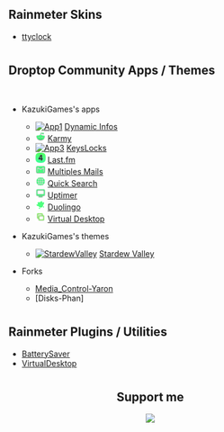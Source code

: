 <h2 align="left">Rainmeter Skins</h2>

  - [ttyclock](https://github.com/KazukiGames/ttyclock-for-rainmeter/blob/main/README.md)

<h1></h1>

<h2 align="left">Droptop Community Apps / Themes</h2>

<br>

- KazukiGames's apps
  - <a href="#"><img src="https://raw.githubusercontent.com/KazukiGames82/Dynamic_Infos-KazukiGames82/main/Images/Logo.png" alt="App1" width="18"></a> [Dynamic Infos](https://github.com/KazukiGames82/Dynamic_Infos-KazukiGames82/blob/main/README.md#dynamic-infos---kazukigames82)
  - <a href="#"><img src="https://raw.githubusercontent.com/KazukiGames82/Karmy-KazukiGames82/main/Images/Logo.png" alt="App2" width="18"></a> [Karmy](https://github.com/KazukiGames82/Karmy-KazukiGames82/blob/main/README.md#karmy---kazukigames82)
  - <a href="#"><img src="https://raw.githubusercontent.com/KazukiGames82/KeysLocks-KazukiGames82/main/Images/Logo.png" alt="App3" width="18"></a> [KeysLocks](https://github.com/KazukiGames82/KeysLocks-KazukiGames82/blob/main/README.md#keyslocks---kazukigames82)
  - <a href="#"><img src="https://raw.githubusercontent.com/KazukiGames82/Last_fm-KazukiGames82/main/Images/Logo.png" alt="App1" width="18"></a> [Last.fm](https://github.com/KazukiGames82/Last_fm-KazukiGames82/blob/main/README.md#last-fm---kazukigames82)
  - <a href="#"><img src="https://raw.githubusercontent.com/KazukiGames82/Multiples_Mails-KazukiGames82/main/Images/1.png" alt="App4" width="18"></a> [Multiples Mails](https://github.com/KazukiGames82/Multiples_Mails-KazukiGames82/blob/main/README.md#multiples-mails---kazukigames82)
  -  <a href="#"><img src="https://raw.githubusercontent.com/KazukiGames82/Quick_Search-KazukiGames82/main/Images/Logo.png" alt="App5" width="18"></a> [Quick Search](https://github.com/KazukiGames82/Quick_Search-KazukiGames82/blob/main/README.md#quick-search---kazukigames82)
  - <a href="#"><img src="https://raw.githubusercontent.com/KazukiGames82/Uptimer-KazukiGames82/main/Images/Logo.png" alt="App6" width="18"></a> [Uptimer](https://github.com/KazukiGames82/Uptimer-KazukiGames82/blob/main/README.md#uptimer---kazukigames82)
  - <a href="#"><img src="https://raw.githubusercontent.com/KazukiGames82/Duolingo-KazukiGames82/main/Images/Logo.png" alt="App7" width="18"></a> [Duolingo](https://github.com/KazukiGames82/Duolingo-KazukiGames82/blob/main/README.md#duolingo---kazukigames82)
  - <a href="#"><img src="https://raw.githubusercontent.com/KazukiGames82/VirtualDesktop-KazukiGames82/main/Images/Logo.png" alt="App8" width="18"></a> [Virtual Desktop](https://github.com/KazukiGames82/VirtualDesktop-KazukiGames82/blob/main/README.md#virtualdesktop---kazukigames82)

- KazukiGames's themes

  -  <a href="#"><img src="https://stardewvalleywiki.com/mediawiki/images/f/fd/Brown_Chicken.png" alt="StardewValley" width="16"></a> [Stardew Valley](https://github.com/KazukiGames82/Stardew_Valley-KazukiGames82/blob/main/README.md#stardew-valley---kazukigames82)
- Forks
  - [Media_Control-Yaron](https://github.com/KazukiGames82/Media_Control-Yaron)
  - [Disks-Phan]

<h1></h1>

<h2 align="left">Rainmeter Plugins / Utilities</h2>

  - [BatterySaver](https://github.com/KazukiGames82/PluginBatterySaver)
  - [VirtualDesktop](https://github.com/KazukiGames82/VirtualDesktop-Rainmeter/blob/main/README.md#virtualdesktop---rainmeter)

<h1></h1>

<h2 align="Center">Support me</h2>

<p align="center"><a href="https://www.buymeacoffee.com/kazukigames82"><img src="https://img.shields.io/badge/Buy_Me_A_Coffee-FFDD00?style=for-the-badge&logo=buy-me-a-coffee&logoColor=black"></a></p>
